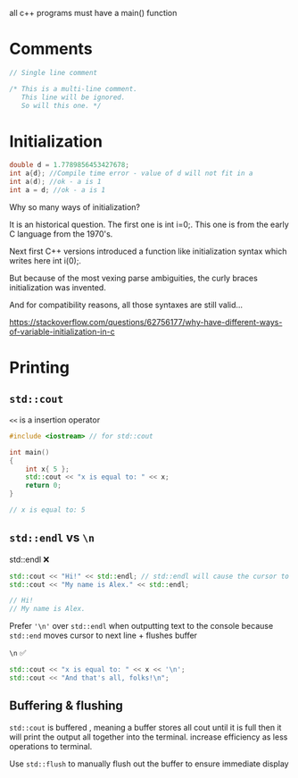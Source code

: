 all c++ programs must have a main() function

# Comments

```cpp
// Single line comment

/* This is a multi-line comment.
   This line will be ignored.
   So will this one. */
```

# Initialization

```cpp
double d = 1.7789856453427678;
int a{d}; //Compile time error - value of d will not fit in a
int a(d); //ok - a is 1
int a = d; //ok - a is 1
```

Why so many ways of initialization?

It is an historical question. The first one is int i=0;. This one is from the early C language from the 1970's.

Next first C++ versions introduced a function like initialization syntax which writes here int i(0);.

But because of the most vexing parse ambiguities, the curly braces initialization was invented.

And for compatibility reasons, all those syntaxes are still valid...

https://stackoverflow.com/questions/62756177/why-have-different-ways-of-variable-initialization-in-c

# Printing

## `std::cout`

`<<` is a insertion operator

```cpp
#include <iostream> // for std::cout

int main()
{
    int x{ 5 };
    std::cout << "x is equal to: " << x;
    return 0;
}

// x is equal to: 5
```

## `std::endl` vs `\n`

std::endl ❌

```cpp
std::cout << "Hi!" << std::endl; // std::endl will cause the cursor to move to the next line of the console
std::cout << "My name is Alex." << std::endl;

// Hi!
// My name is Alex.
```

Prefer `'\n'` over `std::endl` when outputting text to the console because `std::end` moves cursor to next line + flushes buffer

`\n` ✅

```cpp
std::cout << "x is equal to: " << x << '\n';
std::cout << "And that's all, folks!\n";
```

## Buffering & flushing

`std::cout` is buffered , meaning a buffer stores all cout until it is full then it will print the output all together into the terminal. increase efficiency as less operations to terminal.

Use `std::flush` to manually flush out the buffer to ensure immediate display
